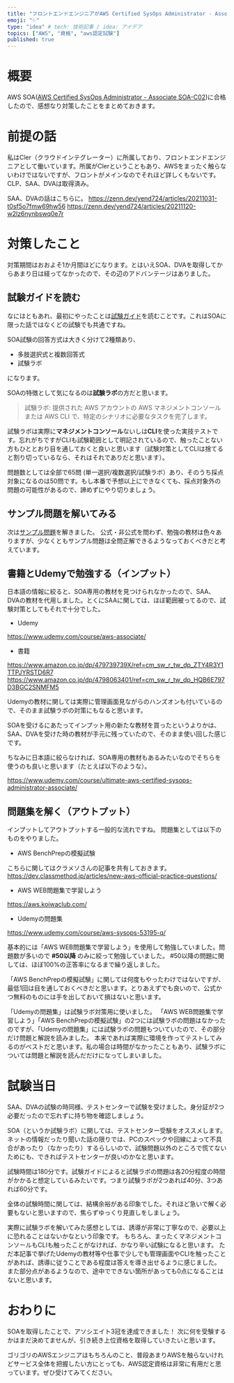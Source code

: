 ```yaml
---
title: "フロントエンドエンジニアがAWS Certified SysOps Administrator - Associateに合格した話"
emoji: "✨"
type: "idea" # tech: 技術記事 / idea: アイデア
topics: ["AWS", "資格", "aws認定試験"]
published: true
---
```


# 概要

AWS SOA([AWS Certified SysOps Administrator - Associate SOA-C02](https://aws.amazon.com/jp/certification/certified-sysops-admin-associate/))に合格したので、感想なり対策したことをまとめておきます。

# 前提の話

私はCler（クラウドインテグレーター）に所属しており、フロントエンドエンジニアとして働いています。所属がClerということもあり、AWSをまったく触らないわけではないですが、フロントがメインなのでそれほど詳しくもないです。
CLP、SAA、DVAは取得済み。

SAA、DVAの話はこちらに。
https://zenn.dev/yend724/articles/20211031-t0sf5o7fmw69hw56
https://zenn.dev/yend724/articles/20211120-w2lz6nynbswq0e7r

# 対策したこと

対策期間はおおよそ1か月間ほどになります。とはいえSOA、DVAを取得してからあまり日は経ってなかったので、その辺のアドバンテージはありました。

## 試験ガイドを読む

なにはともあれ、最初にやったことは[試験ガイド](https://d1.awsstatic.com/ja_JP/training-and-certification/docs-sysops-associate/AWS-Certified-SysOps-Administrator-Associate_Exam-Guide.pdf)を読むことです。これはSOAに限った話ではなくどの試験でも共通ですね。

SOA試験の回答方式は大きく分けて2種類あり、

- 多肢選択式と複数回答式
- 試験ラボ

になります。

SOAの特徴として気になるのは**試験ラボ**の方だと思います。

> 試験ラボ: 提供された AWS アカウントの AWS マネジメントコンソールまたは AWS CLI で、特定のシナリオに必要なタスクを完了します。

試験ラボは実際に**マネジメントコンソール**ないしは**CLI**を使った実技テストです。忘れがちですがCLIも試験範囲として明記されているので、触ったことない方もひととおり目を通しておくと良いと思います（試験対策としてCLIは捨てると割り切っているなら、それはそれでありだと思います）。

問題数としては全部で65問 (単一選択/複数選択/試験ラボ）あり、そのうち採点対象になるのは50問です。もし本番で予想以上にできなくても、採点対象外の問題の可能性があるので、諦めずにやり切りましょう。

## サンプル問題を解いてみる

次は[サンプル問題](https://d1.awsstatic.com/ja_JP/training-and-certification/docs-sysops-associate/AWS-Certified-SysOps-Administrator-Associate_Sample-Questions.pdf)を解きました。
公式・非公式を問わず、勉強の教材は色々ありますが、少なくともサンプル問題は全問正解できるようなっておくべきだと考えています。

## 書籍とUdemyで勉強する（インプット）

日本語の情報に絞ると、SOA専用の教材を見つけられなかったので、SAA、DVAの教材を代用しました。とくにSAAに関しては、ほぼ範囲被ってるので、試験対策としてもそれで十分でした。

- Udemy

https://www.udemy.com/course/aws-associate/

- 書籍

https://www.amazon.co.jp/dp/479739739X/ref=cm_sw_r_tw_dp_ZTY4R3Y1TTPJYRSTD6R7
https://www.amazon.co.jp/dp/4798063401/ref=cm_sw_r_tw_dp_HQB6E797D3BGC2SNMFM5

Udemyの教材に関しては実際に管理画面見ながらのハンズオンも付いているので、そのまま試験ラボの対策にもなると思います。

SOAを受けるにあたってインプット用の新たな教材を買ったというよりかは、SAA、DVAを受けた時の教材が手元に残っていたので、そのまま使い回した感じです。

ちなみに日本語に絞らなければ、SOA専用の教材もあるみたいなのでそちらを使うのも良いと思います（たとえば以下のような）。

https://www.udemy.com/course/ultimate-aws-certified-sysops-administrator-associate/

## 問題集を解く（アウトプット）

インプットしてアウトプットする一般的な流れですね。
問題集としては以下のものをやりました。

- AWS BenchPrepの模擬試験

こちらに関してはクラメソさんの記事を共有しておきます。
https://dev.classmethod.jp/articles/new-aws-official-practice-questions/

- AWS WEB問題集で学習しよう

https://aws.koiwaclub.com/

- Udemyの問題集

https://www.udemy.com/course/aws-sysops-53195-q/


基本的には「AWS WEB問題集で学習しよう」を使用して勉強していました。問題数が多いので **#50以降** のみに絞って勉強していました。
#50以降の問題に関しては、ほぼ100%の正答率になるまで繰り返しました。

「AWS BenchPrepの模擬試験」に関しては何度もやったわけではないですが、最低1回は目を通しておくべきだと思います。とりあえずでも良いので、公式かつ無料のものには手を出しておいて損はないと思います。

「Udemyの問題集」は試験ラボ対策用に使いました。
「AWS WEB問題集で学習しよう」「AWS BenchPrepの模擬試験」の2つには試験ラボの問題はなかったのですが、「Udemyの問題集」には試験ラボの問題もついていたので、その部分だけ問題と解説を読みました。
本来であれば実際に環境を作ってテストしてみるのがベストだと思います。私の場合は時間がなかったこともあり、試験ラボについては問題と解説を読んだだけになってしまいました。

# 試験当日

SAA、DVAの試験の時同様、テストセンターで試験を受けました。身分証が2つ必要だったので忘れずに持ち物を確認しましょう。

SOA（というか試験ラボ）に関しては、テストセンター受験をオススメします。ネットの情報だったり聞いた話の限りでは、PCのスペックや回線によって不具合があったり（なかったり）するらしいので、試験問題以外のところで慌てないためにも、できればテストセンターが良いのかなと思います。

試験時間は180分です。試験ガイドによると試験ラボの問題は各20分程度の時間がかかると想定しているみたいです。つまり試験ラボが2つあれば40分、3つあれば60分です。

全体の試験時間に関しては、結構余裕がある印象でした。それほど急いで解く必要もないと思いますので、焦らずゆっくり見直しをしましょう。

実際に試験ラボを解いてみた感想としては、誘導が非常に丁寧なので、必要以上に恐れることはないかなという印象です。
もちろん、まったくマネジメントコンソールもCLIも触ったことがなければ、かなり辛い試験になると思います。
ただ本記事で挙げたUdemyの教材等や仕事で少しでも管理画面やCLIを触ったことがあれば、誘導に従うことである程度は答えを導き出せるように感じました。
また部分点があるようなので、途中でできない箇所があっても0点になることはないと思います。

# おわりに

SOAを取得したことで、アソシエイト3冠を達成できました！
次に何を受験するかはまだ決めてませんが、引き続き上位資格を取得していきたいと思います。

ゴリゴリのAWSエンジニアはもちろんのこと、普段あまりAWSを触らないけれどサービス全体を把握したい方にとっても、AWS認定資格は非常に有用だと思っています。ぜひ受けてみてください。